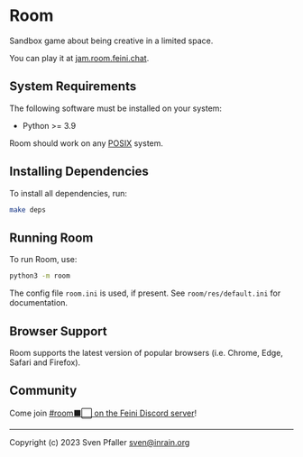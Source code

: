 # Room

Sandbox game about being creative in a limited space.

You can play it at [jam.room.feini.chat](https://jam.room.feini.chat/).

## System Requirements

The following software must be installed on your system:

* Python >= 3.9

Room should work on any [POSIX](https://en.wikipedia.org/wiki/POSIX) system.

## Installing Dependencies

To install all dependencies, run:

```sh
make deps
```

## Running Room

To run Room, use:

```sh
python3 -m room
```

The config file `room.ini` is used, if present. See `room/res/default.ini` for documentation.

## Browser Support

Room supports the latest version of popular browsers (i.e. Chrome, Edge, Safari and Firefox).

## Community

Come join [#room⬛⬜ on the Feini Discord server](https://discord.gg/Jey5jCJy2T)!

---

Copyright (c) 2023 Sven Pfaller <sven@inrain.org>
